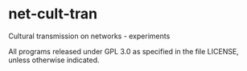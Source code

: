 # net-cult-tran
Cultural transmission on networks - experiments

All programs released under GPL 3.0 as specified in the file LICENSE, unless otherwise indicated.
